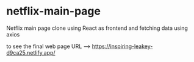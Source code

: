 # netflix-main-page
Netflix main page clone using React as frontend and fetching data using axios

to see the final web page URL --> https://inspiring-leakey-d9ca25.netlify.app/
